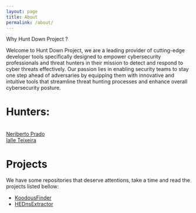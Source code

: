 ```yaml
---
layout: page
title: About
permalink: /about/
---
```


Why Hunt Down Project ?

Welcome to Hunt Down Project, we are a leading provider of cutting-edge developer tools specifically designed to empower cybersecurity professionals and threat hunters in their mission to detect and respond to cyber threats effectively. Our passion lies in enabling security teams to stay one step ahead of adversaries by equipping them with innovative and intuitive tools that streamline threat hunting processes and enhance overall cybersecurity posture.

# Hunters:
<br>[Neriberto Prado](https://www.linkedin.com/in/neriberto/) </br>
[Ialle Teixeira](https://www.linkedin.com/in/isdebuggerpresent/)

# Projects
We have some repositories that deserve attentions, take a time and read the projects listed bellow:

* [KoodousFinder](https://github.com/teixeira0xfffff/KoodousFinder)
* [HEDnsExtractor](https://github.com/teixeira0xfffff/HEDnsExtractor)
